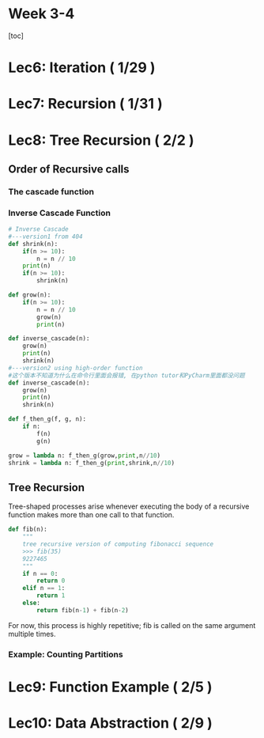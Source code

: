 # Week 3-4

[toc]

# Lec6: Iteration ( 1/29 )



# Lec7: Recursion ( 1/31 )

# Lec8: Tree Recursion ( 2/2 )

## Order of Recursive calls

### The cascade function

### Inverse Cascade Function

```python
# Inverse Cascade
#---version1 from 404
def shrink(n):
	if(n >= 10):
		n = n // 10
	print(n)
	if(n >= 10):
		shrink(n)

def grow(n):
	if(n >= 10):
		n = n // 10
		grow(n)
		print(n)

def inverse_cascade(n):
	grow(n)
	print(n)
	shrink(n)
#---version2 using high-order function
#这个版本不知道为什么在命令行里面会报错, 在python tutor和PyCharm里面都没问题
def inverse_cascade(n):
	grow(n)
	print(n)
	shrink(n)

def f_then_g(f, g, n):
	if n:
		f(n)
		g(n)

grow = lambda n: f_then_g(grow,print,n//10)
shrink = lambda n: f_then_g(print,shrink,n//10)

```

## Tree Recursion

Tree-shaped processes arise whenever executing the body of a recursive function makes more than one call to that function.

```python
def fib(n):
	"""
	tree recursive version of computing fibonacci sequence
	>>> fib(35)
	9227465
	"""
	if n == 0:
		return 0
	elif n == 1:
		return 1
	else:
		return fib(n-1) + fib(n-2)
```

For now, this process is highly repetitive; fib is called on the same argument multiple times.

### Example: Counting Partitions



# Lec9: Function Example ( 2/5 )

# Lec10: Data Abstraction ( 2/9 )